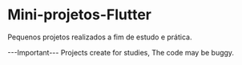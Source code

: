 # Mini-projetos-Flutter
Pequenos projetos realizados a fim de estudo e prática.

---Important--- 
Projects create for studies, The code may be buggy.
